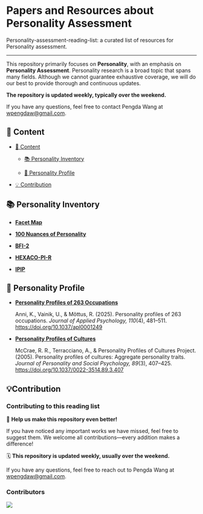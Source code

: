 # Papers and Resources about Personality Assessment

Personality-assessment-reading-list: a curated list of resources for Personality assessment.

---

This repository primarily focuses on **Personality**, with an emphasis on **Personality Assessment**. 
Personality research is a broad topic that spans many fields. 
Although we cannot guarantee exhaustive coverage, we will do our best to provide thorough and continuous updates. 

**The repository is updated weekly, typically over the weekend.** 

If you have any questions, feel free to contact Pengda Wang at wpengdaw@gmail.com.


## 📁 Content

- [📁 Content](#content)

    - [📚 Personality Inventory](#-personality-inventory)

    - [👥 Personality Profile](#-personality-profile)
    
- [💡 Contribution](#-contribution)






## 📚 Personality Inventory

- [**Facet Map**](https://facetmap.org)

- [**100 Nuances of Personality**](https://osf.io/4xr5h)

- [**BFI-2**](https://www.colby.edu/academics/departments-and-programs/psychology/research-opportunities/personality-lab/the-bfi-2/)

- [**HEXACO-PI-R**](https://hexaco.org/)

- [**IPIP**](https://ipip.ori.org/)


## 👥 Personality Profile

- [**Personality Profiles of 263 Occupations**](https://doi.org/10.1037/apl0001249)

    Anni, K., Vainik, U., & Mõttus, R. (2025). Personality profiles of 263 occupations. *Journal of Applied Psychology, 110*(4), 481–511. https://doi.org/10.1037/apl0001249


- [**Personality Profiles of Cultures**](https://doi.org/10.1037/0022-3514.89.3.407)
    
    McCrae, R. R., Terracciano, A., & Personality Profiles of Cultures Project. (2005). Personality profiles of cultures: Aggregate personality traits. *Journal of Personality and Social Psychology, 89*(3), 407–425. https://doi.org/10.1037/0022-3514.89.3.407





## 💡Contribution

### Contributing to this reading list

🤲 **Help us make this repository even better!** 

If you have noticed any important works we have missed, feel free to suggest them. We welcome all contributions—every addition makes a difference!

🗓 **This repository is updated weekly, usually over the weekend.**

If you have any questions, feel free to reach out to Pengda Wang at wpengdaw@gmail.com.

### Contributors

<a href="https://github.com/wpengda/personality-assessment-reading-list/graphs/contributors">
  <img src="https://contrib.rocks/image?repo=wpengda/personality-assessment-reading-list" />
</a>
